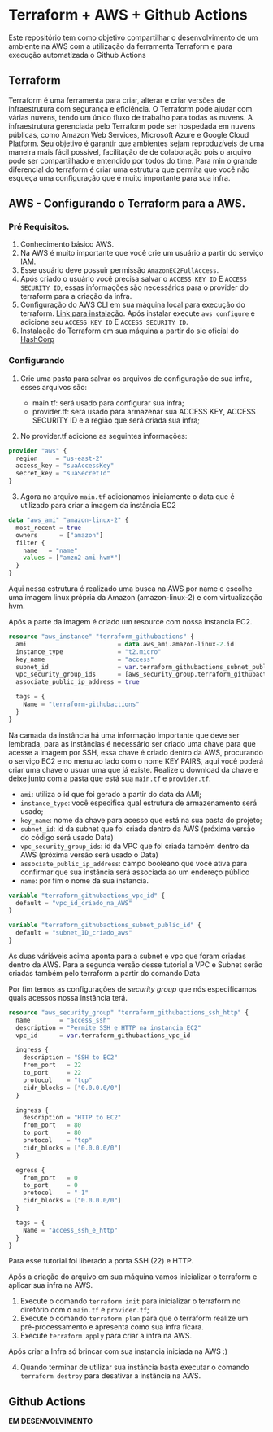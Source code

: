 # Terraform + AWS + Github Actions

Este repositório tem como objetivo compartilhar o desenvolvimento de um ambiente na AWS com a utilização da ferramenta Terraform e para execução automatizada o Github Actions

## Terraform

Terraform é uma ferramenta para criar, alterar e criar versões de infraestrutura com segurança e eficiência. O Terraform pode ajudar com várias nuvens, tendo um único fluxo de trabalho para todas as nuvens. A infraestrutura gerenciada pelo Terraform pode ser hospedada em nuvens públicas, como Amazon Web Services, Microsoft Azure e Google Cloud Platform.
Seu objetivo é garantir que ambientes sejam reproduzíveis de uma maneira mais fácil possível, facilitação de de colaboração pois o arquivo pode ser compartilhado e entendido por todos do time. Para min o grande diferencial do terraform é criar uma estrutura que permita que você não esqueça uma configuração que é muito importante para sua infra.

## AWS - Configurando o Terraform para a AWS.

### Pré Requisitos.

1. Conhecimento básico AWS.
2. Na AWS é muito importante que você crie um usuário a partir do serviço IAM.
3. Esse usuário deve possuir permissão `AmazonEC2FullAccess`.
4. Após criado o usuário você precisa salvar o `ACCESS KEY ID` E `ACCESS SECURITY ID`, essas informações são necessários para o provider do terraform para a criação da infra.
5. Configuração do AWS CLI em sua máquina local para execução do terraform. [Link para instalação](https://docs.aws.amazon.com/cli/latest/userguide/getting-started-install.html). Após instalar execute `aws configure` e adicione seu `ACCESS KEY ID` E `ACCESS SECURITY ID`.
6. Instalação do Terraform em sua máquina a partir do sie oficial do [HashCorp](https://developer.hashicorp.com/terraform/downloads)

### Configurando

1. Crie uma pasta para salvar os arquivos de configuração de sua infra, esses arquivos são:
    - main.tf: será usado para configurar sua infra;
    - provider.tf: será usado para armazenar sua ACCESS KEY, ACCESS SECURITY ID e a região que será criada sua infra;

2. No provider.tf adicione as seguintes informações:
```terraform
provider "aws" {
  region     = "us-east-2"
  access_key = "suaAccessKey"
  secret_key = "suaSecretId"
}
```

3. Agora no arquivo `main.tf` adicionamos iniciamente o data que é utilizado para criar a imagem da instância EC2

```terraform
data "aws_ami" "amazon-linux-2" {
  most_recent = true
  owners      = ["amazon"]
  filter {
    name   = "name"
    values = ["amzn2-ami-hvm*"]
  }
}
```
Aqui nessa estrutura é realizado uma busca na AWS por name e escolhe uma imagem linux própria da Amazon (amazon-linux-2) e com virtualização hvm.

Após a parte da imagem é criado um resource com nossa instancia EC2.

```terraform
resource "aws_instance" "terraform_githubactions" {
  ami                         = data.aws_ami.amazon-linux-2.id
  instance_type               = "t2.micro"
  key_name                    = "access"
  subnet_id                   = var.terraform_githubactions_subnet_public_id
  vpc_security_group_ids      = [aws_security_group.terraform_githubactions_ssh_http.id]
  associate_public_ip_address = true

  tags = {
    Name = "terraform-githubactions"
  }
}
```

Na camada da instância há uma informação importante que deve ser lembrada, para as instâncias é necessário ser criado uma chave para que acesse a imagem por SSH, essa chave é criado dentro da AWS, procurando o serviço EC2 e no menu ao lado com o nome KEY PAIRS, aqui você poderá criar uma chave o usuar uma que já existe. Realize o download da chave e deixe junto com a pasta que está sua `main.tf` e `provider.tf`.

- `ami`: utiliza o id que foi gerado a partir do data da AMI;
- `instance_type`: você especifica qual estrutura de armazenamento será usado;
- `key_name`: nome da chave para acesso que está na sua pasta do projeto;
- `subnet_id`: id da subnet que foi criada dentro da AWS (próxima versão do código será usado Data)
- `vpc_security_group_ids`: id da VPC que foi criada também dentro da AWS (próxima versão será usado o Data)
- `associate_public_ip_address`: campo booleano que você ativa para confirmar que sua instância será associada ao um endereço público
- `name`: por fim o nome da sua instancia.

```terraform
variable "terraform_githubactions_vpc_id" {
  default = "vpc_id_criado_na_AWS"
}

variable "terraform_githubactions_subnet_public_id" {
  default = "subnet_ID_criado_aws"
}
```

As duas váriáveis acima aponta para a subnet e vpc que foram criadas dentro da AWS. Para a segunda versão desse tutorial a VPC e Subnet serão criadas também pelo terraform a partir do comando Data

Por fim temos as configurações de *security group* que nós especificamos quais acessos nossa instância terá.

```terraform
resource "aws_security_group" "terraform_githubactions_ssh_http" {
  name        = "access_ssh"
  description = "Permite SSH e HTTP na instancia EC2"
  vpc_id      = var.terraform_githubactions_vpc_id

  ingress {
    description = "SSH to EC2"
    from_port   = 22
    to_port     = 22
    protocol    = "tcp"
    cidr_blocks = ["0.0.0.0/0"]
  }

  ingress {
    description = "HTTP to EC2"
    from_port   = 80
    to_port     = 80
    protocol    = "tcp"
    cidr_blocks = ["0.0.0.0/0"]
  }

  egress {
    from_port   = 0
    to_port     = 0
    protocol    = "-1"
    cidr_blocks = ["0.0.0.0/0"]
  }

  tags = {
    Name = "access_ssh_e_http"
  }
}
```

Para esse tutorial foi liberado a porta SSH (22) e HTTP.

Após a criação do arquivo em sua máquina vamos inicializar o terraform e aplicar sua infra na AWS.

1. Execute o comando `terraform init` para inicializar o terraform no diretório com o `main.tf` e `provider.tf`;
2. Execute o comando `terraform plan` para que o terraform realize um pré-processamento e apresenta como sua infra ficara.
3. Execute `terraform apply` para criar a infra na AWS.

Após criar a Infra só brincar com sua instancia iniciada na AWS :) 

4. Quando terminar de utilizar sua instância basta executar o comando `terraform destroy` para desativar a instância na AWS.

## Github Actions

**EM DESENVOLVIMENTO**